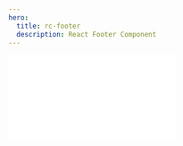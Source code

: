 ```yaml
---
hero:
  title: rc-footer
  description: React Footer Component
---
```


<embed src="../README.md"></embed>
